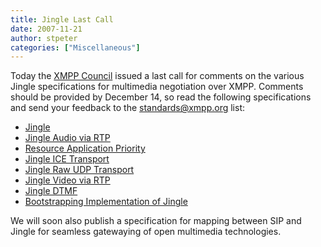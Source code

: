 ```yaml
---
title: Jingle Last Call
date: 2007-11-21
author: stpeter
categories: ["Miscellaneous"]
---
```


Today the [XMPP Council](https://xmpp.org/council/) issued a last call for comments on the various Jingle specifications for multimedia negotiation over XMPP. Comments should be provided by December 14, so read the following specifications and send your feedback to the [standards@xmpp.org](https://mail.jabber.org/mailman/listinfo/standards/) list:

-   [Jingle](https://xmpp.org/extensions/xep-0166.html)
-   [Jingle Audio via RTP](https://xmpp.org/extensions/xep-0167.html)
-   [Resource Application Priority](https://xmpp.org/extensions/xep-0168.html)
-   [Jingle ICE Transport](https://xmpp.org/extensions/xep-0176.html)
-   [Jingle Raw UDP Transport](https://xmpp.org/extensions/xep-0177.html)
-   [Jingle Video via RTP](https://xmpp.org/extensions/xep-0180.html)
-   [Jingle DTMF](https://xmpp.org/extensions/xep-0181.html)
-   [Bootstrapping Implementation of Jingle](https://xmpp.org/extensions/xep-0208.html)

We will soon also publish a specification for mapping between SIP and Jingle for seamless gatewaying of open multimedia technologies.
